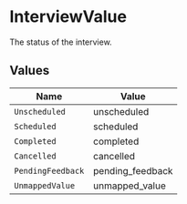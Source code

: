 # InterviewValue

The status of the interview.


## Values

| Name              | Value             |
| ----------------- | ----------------- |
| `Unscheduled`     | unscheduled       |
| `Scheduled`       | scheduled         |
| `Completed`       | completed         |
| `Cancelled`       | cancelled         |
| `PendingFeedback` | pending_feedback  |
| `UnmappedValue`   | unmapped_value    |